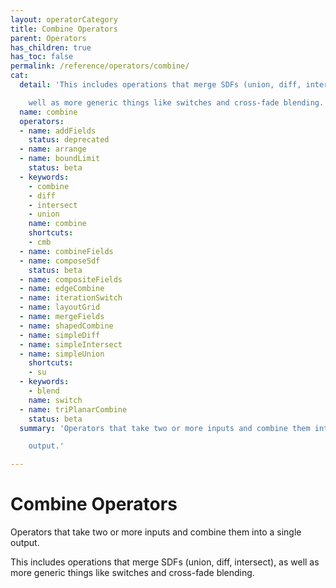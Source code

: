 ```yaml
---
layout: operatorCategory
title: Combine Operators
parent: Operators
has_children: true
has_toc: false
permalink: /reference/operators/combine/
cat:
  detail: 'This includes operations that merge SDFs (union, diff, intersect), as

    well as more generic things like switches and cross-fade blending.'
  name: combine
  operators:
  - name: addFields
    status: deprecated
  - name: arrange
  - name: boundLimit
    status: beta
  - keywords:
    - combine
    - diff
    - intersect
    - union
    name: combine
    shortcuts:
    - cmb
  - name: combineFields
  - name: composeSdf
    status: beta
  - name: compositeFields
  - name: edgeCombine
  - name: iterationSwitch
  - name: layoutGrid
  - name: mergeFields
  - name: shapedCombine
  - name: simpleDiff
  - name: simpleIntersect
  - name: simpleUnion
    shortcuts:
    - su
  - keywords:
    - blend
    name: switch
  - name: triPlanarCombine
    status: beta
  summary: 'Operators that take two or more inputs and combine them into a single

    output.'

---
```


# Combine Operators

Operators that take two or more inputs and combine them into a single
output.

This includes operations that merge SDFs (union, diff, intersect), as
well as more generic things like switches and cross-fade blending.
